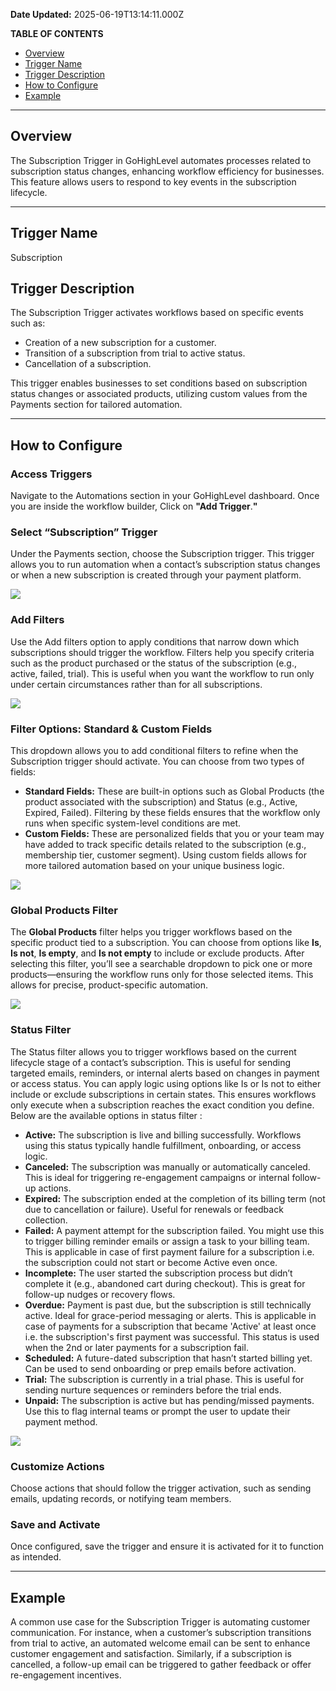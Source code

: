 **Date Updated:** 2025-06-19T13:14:11.000Z

**TABLE OF CONTENTS**

* [Overview](#Overview)
* [Trigger Name](#Trigger-Name)
* [Trigger Description](#Trigger-Description)
* [How to Configure](#How-to-Configure)
* [Example](#Example)

---

## Overview

The Subscription Trigger in GoHighLevel automates processes related to subscription status changes, enhancing workflow efficiency for businesses. This feature allows users to respond to key events in the subscription lifecycle.

---

## Trigger Name

Subscription 

  
## Trigger Description

The Subscription Trigger activates workflows based on specific events such as:

* Creation of a new subscription for a customer.
* Transition of a subscription from trial to active status.
* Cancellation of a subscription.

This trigger enables businesses to set conditions based on subscription status changes or associated products, utilizing custom values from the Payments section for tailored automation.

---

## **How to Configure**

  
### **Access Triggers**

  
Navigate to the Automations section in your GoHighLevel dashboard. Once you are inside the workflow builder, Click on **"Add Trigger**.**"**
  
  
### **Select “Subscription” Trigger**

  
Under the Payments section, choose the Subscription trigger. This trigger allows you to run automation when a contact’s subscription status changes or when a new subscription is created through your payment platform.

  
![](https://s3.amazonaws.com/cdn.freshdesk.com/data/helpdesk/attachments/production/155047575727/original/oEAqDx5y42GtEH8tHiNCaKMl-vkFcmP4ww.png?1748856588)
  
  
### **Add Filters**

  
Use the Add filters option to apply conditions that narrow down which subscriptions should trigger the workflow. Filters help you specify criteria such as the product purchased or the status of the subscription (e.g., active, failed, trial). This is useful when you want the workflow to run only under certain circumstances rather than for all subscriptions.

  
![](https://s3.amazonaws.com/cdn.freshdesk.com/data/helpdesk/attachments/production/155047575769/original/Y4FVhl7-oiXSMpzlufHJQg6Eq0MxQkUxsA.png?1748856610)
  
  
### **Filter Options: Standard & Custom Fields**

  
This dropdown allows you to add conditional filters to refine when the Subscription trigger should activate. You can choose from two types of fields:

  
* **Standard Fields:** These are built-in options such as Global Products (the product associated with the subscription) and Status (e.g., Active, Expired, Failed). Filtering by these fields ensures that the workflow only runs when specific system-level conditions are met.
* **Custom Fields:** These are personalized fields that you or your team may have added to track specific details related to the subscription (e.g., membership tier, customer segment). Using custom fields allows for more tailored automation based on your unique business logic.

  
![](https://s3.amazonaws.com/cdn.freshdesk.com/data/helpdesk/attachments/production/155047575812/original/qa2p25hNspPq5WPkzyIHMTUe19uFdlZ39g.png?1748856630)
  
  
### **Global Products Filter**

  
The **Global Products** filter helps you trigger workflows based on the specific product tied to a subscription. You can choose from options like **Is**, **Is not**, **Is empty**, and **Is not empty** to include or exclude products. After selecting this filter, you’ll see a searchable dropdown to pick one or more products—ensuring the workflow runs only for those selected items. This allows for precise, product-specific automation.

  
![](https://s3.amazonaws.com/cdn.freshdesk.com/data/helpdesk/attachments/production/155047579165/original/AiNVjOdvjmtoIY9CGWnTVz7xbVF_y1NBtw.png?1748858448)
  
  
### **Status Filter**

  
The Status filter allows you to trigger workflows based on the current lifecycle stage of a contact’s subscription. This is useful for sending targeted emails, reminders, or internal alerts based on changes in payment or access status. You can apply logic using options like Is or Is not to either include or exclude subscriptions in certain states. This ensures workflows only execute when a subscription reaches the exact condition you define. Below are the available options in status filter :

  
* **Active:** The subscription is live and billing successfully. Workflows using this status typically handle fulfillment, onboarding, or access logic.
* **Canceled:** The subscription was manually or automatically canceled. This is ideal for triggering re-engagement campaigns or internal follow-up actions.
* **Expired:** The subscription ended at the completion of its billing term (not due to cancellation or failure). Useful for renewals or feedback collection.
* **Failed:** A payment attempt for the subscription failed. You might use this to trigger billing reminder emails or assign a task to your billing team. This is applicable in case of first payment failure for a subscription i.e. the subscription could not start or become Active even once.
* **Incomplete:** The user started the subscription process but didn’t complete it (e.g., abandoned cart during checkout). This is great for follow-up nudges or recovery flows.
* **Overdue:** Payment is past due, but the subscription is still technically active. Ideal for grace-period messaging or alerts. This is applicable in case of payments for a subscription that became 'Active' at least once i.e. the subscription's first payment was successful. This status is used when the 2nd or later payments for a subscription fail.
* **Scheduled:** A future-dated subscription that hasn’t started billing yet. Can be used to send onboarding or prep emails before activation.
* **Trial:** The subscription is currently in a trial phase. This is useful for sending nurture sequences or reminders before the trial ends.
* **Unpaid:** The subscription is active but has pending/missed payments. Use this to flag internal teams or prompt the user to update their payment method.

  
![](https://s3.amazonaws.com/cdn.freshdesk.com/data/helpdesk/attachments/production/155047575881/original/XYshklrHst1LzMBsVS_lCqJ-YJSMZSwI_g.png?1748856681)
  
  
### **Customize Actions**

  
Choose actions that should follow the trigger activation, such as sending emails, updating records, or notifying team members.
  
  
### **Save and Activate**

  
Once configured, save the trigger and ensure it is activated for it to function as intended.

---

## Example

A common use case for the Subscription Trigger is automating customer communication. For instance, when a customer’s subscription transitions from trial to active, an automated welcome email can be sent to enhance customer engagement and satisfaction. Similarly, if a subscription is cancelled, a follow-up email can be triggered to gather feedback or offer re-engagement incentives.
